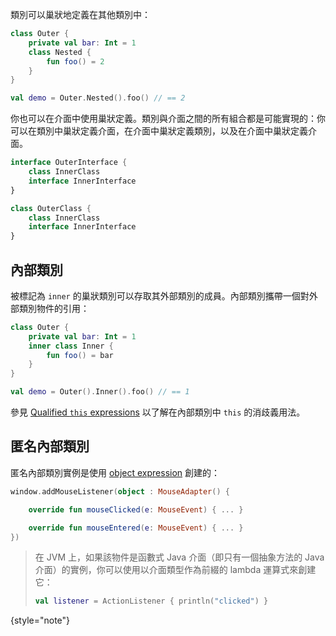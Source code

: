 [//]: # (title: 巢狀類別與內部類別)

類別可以巢狀地定義在其他類別中：

```kotlin
class Outer {
    private val bar: Int = 1
    class Nested {
        fun foo() = 2
    }
}

val demo = Outer.Nested().foo() // == 2
```

你也可以在介面中使用巢狀定義。類別與介面之間的所有組合都是可能實現的：你可以在類別中巢狀定義介面，在介面中巢狀定義類別，以及在介面中巢狀定義介面。

```kotlin
interface OuterInterface {
    class InnerClass
    interface InnerInterface
}

class OuterClass {
    class InnerClass
    interface InnerInterface
}
```

## 內部類別

被標記為 `inner` 的巢狀類別可以存取其外部類別的成員。內部類別攜帶一個對外部類別物件的引用：

```kotlin
class Outer {
    private val bar: Int = 1
    inner class Inner {
        fun foo() = bar
    }
}

val demo = Outer().Inner().foo() // == 1
```

參見 [Qualified `this` expressions](this-expressions.md) 以了解在內部類別中 `this` 的消歧義用法。

## 匿名內部類別

匿名內部類別實例是使用 [object expression](object-declarations.md#object-expressions) 創建的：

```kotlin
window.addMouseListener(object : MouseAdapter() {

    override fun mouseClicked(e: MouseEvent) { ... }

    override fun mouseEntered(e: MouseEvent) { ... }
})
```

> 在 JVM 上，如果該物件是函數式 Java 介面（即只有一個抽象方法的 Java 介面）的實例，你可以使用以介面類型作為前綴的 lambda 運算式來創建它：
>
>```kotlin
> val listener = ActionListener { println("clicked") }
> ```
>
{style="note"}